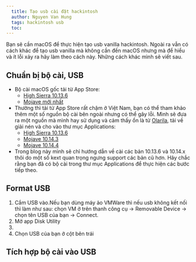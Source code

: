 ```yaml
---
  title: Tạo usb cài đặt hackintosh
  author: Nguyen Van Hung
  tags: hackintosh usb
  toc:
---
```

Bạn sẽ cần macOS để thực hiện tạo usb vanilla hackintosh. Ngoài ra vẫn có cách khác để tạo usb vanilla mà không cần đến macOS nhưng mà để hiểu và ít lỗi xảy ra hãy làm theo cách này. Những cách khác mình sẽ viết sau.

## Chuẩn bị bộ cài, USB
- Bộ cài macOS gốc tải từ App Store:
  + [High Sierra 10.13.6](https://itunes.apple.com/ca/app/macos-high-sierra/id1246284741?mt=12)
  + [Mojave mới nhất](https://itunes.apple.com/us/app/macos-mojave/id1398502828?mt=12)
- Thường thì tải từ App Store rất chậm ở Việt Nam, bạn có thể tham khảo thêm một số nguồn bộ cài bên ngoài nhưng có thể gây lỗi. Mình sẽ đưa ra một nguồn mà mình hay sử dụng và cảm thấy ổn là từ [Olarila](https://olarila.com), tải về giải nén và cho vào thư mục Applications:
  + [High Sierra 10.13.6](https://drive.google.com/file/d/1h5npjpj630TTZzrRl-g69JlWtLmFxQA8/view)
  + [Mojave 10.14.3](https://drive.google.com/file/d/1aKOEm3dVFDuqmKZnQbl1Do8i5sK_5UXE/view)
  + [Mojave 10.14.4](https://drive.google.com/file/d/1eoHuYv9YxSzQEXTF4EDv7aEzt2r38o7K/view)
- Trong blog này mình sẽ chỉ hướng dẫn về cài các bản 10.13.6 và 10.14.x thôi do một số kext quan trọng ngưng support các bản cũ hơn. Hãy chắc rằng bạn đã có bộ cài trong thư mục Applications để thực hiện các bước tiếp theo.

## Format USB
  1. Cắm USB vào.Nếu bạn dùng máy ảo VMWare thì nếu usb không kết nối thì làm như sau: chọn VM ở trên thanh công cụ -> Removable Device -> chọn tên USB của bạn -> Connect.
  2. Mở app Disk Utility
  3. 
  3. Chọn USB của bạn ở cột bên trái
## Tích hợp bộ cài vào USB
